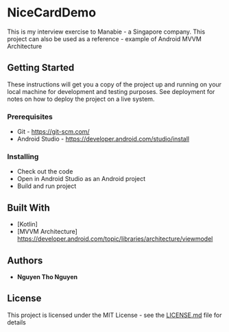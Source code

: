 # NiceCardDemo

This is my interview exercise to Manabie - a Singapore company.
This project can also be used as a reference - example of Android MVVM Architecture

## Getting Started

These instructions will get you a copy of the project up and running on your local machine for development and testing purposes. See deployment for notes on how to deploy the project on a live system.

### Prerequisites

 - Git - https://git-scm.com/
 - Android Studio - https://developer.android.com/studio/install

### Installing

 - Check out the code
 - Open in Android Studio as an Android project
 - Build and run project

## Built With

* [Kotlin]
* [MVVM Architecture] https://developer.android.com/topic/libraries/architecture/viewmodel

## Authors

* **Nguyen Tho Nguyen**

## License

This project is licensed under the MIT License - see the [LICENSE.md](LICENSE.md) file for details

